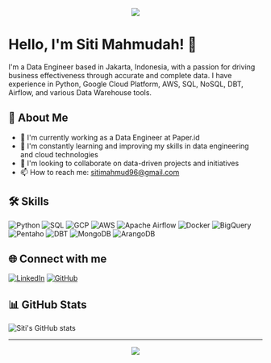 <p align="center">
  <img src="https://capsule-render.vercel.app/api?type=waving&color=0:ffd1dc,100:ffb7c5&height=200&section=header&text=Siti%20Mahmudah&fontSize=50&fontColor=ffffff&fontAlignY=35&animation=fadeIn&desc=Data%20Engineer%20|%20SQL%20|%20Python%20|%20GCP%20|%20Airflow%20|%20DBT%20|%20NoSQL&descAlignY=60&descAlign=50" />
</p>


# Hello, I'm Siti Mahmudah! 👋

I'm a Data Engineer based in Jakarta, Indonesia, with a passion for driving business effectiveness through accurate and complete data. I have experience in Python, Google Cloud Platform, AWS, SQL, NoSQL, DBT, Airflow, and various Data Warehouse tools.

## 🚀 About Me

- 🔭 I'm currently working as a Data Engineer at Paper.id
- 🌱 I'm constantly learning and improving my skills in data engineering and cloud technologies
- 👯 I'm looking to collaborate on data-driven projects and initiatives
- 📫 How to reach me: sitimahmud96@gmail.com

## 🛠️ Skills

![Python](https://img.shields.io/badge/-Python-3776AB?style=flat-square&logo=Python&logoColor=white)
![SQL](https://img.shields.io/badge/-SQL-4479A1?style=flat-square&logo=MySQL&logoColor=white)
![GCP](https://img.shields.io/badge/-Google%20Cloud%20Platform-4285F4?style=flat-square&logo=google-cloud&logoColor=white)
![AWS](https://img.shields.io/badge/-Amazon%20AWS-232F3E?style=flat-square&logo=amazon-aws)
![Apache Airflow](https://img.shields.io/badge/-Apache%20Airflow-017CEE?style=flat-square&logo=Apache%20Airflow&logoColor=white)
![Docker](https://img.shields.io/badge/-Docker-2496ED?style=flat-square&logo=docker&logoColor=white)
![BigQuery](https://img.shields.io/badge/-BigQuery-4285F4?style=flat-square&logo=google-cloud&logoColor=white)
![Pentaho](https://img.shields.io/badge/-Pentaho-0E3D59?style=flat-square)
![DBT](https://img.shields.io/badge/-DBT-FF694B?style=flat-square&logo=dbt&logoColor=white)
![MongoDB](https://img.shields.io/badge/-MongoDB-47A248?style=flat-square&logo=mongodb&logoColor=white)
![ArangoDB](https://img.shields.io/badge/-ArangoDB-DDE072?style=flat-square&logo=arangodb&logoColor=black)

## 🌐 Connect with me

[![LinkedIn](https://img.shields.io/badge/-LinkedIn-0077B5?style=flat-square&logo=LinkedIn&logoColor=white)](https://www.linkedin.com/in/sitimahmudah/)
[![GitHub](https://img.shields.io/badge/-GitHub-181717?style=flat-square&logo=GitHub&logoColor=white)](https://github.com/dailyimah)

## 📊 GitHub Stats

![Siti's GitHub stats](https://github-readme-stats.vercel.app/api?username=dailyimah&show_icons=true&theme=radical)

---
<p align="center">
  <img src="https://capsule-render.vercel.app/api?type=waving&color=0:ffd1dc,100:ffb7c5&height=100&section=footer" />
</p>
